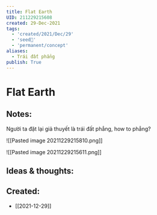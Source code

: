 ```yaml
---
title: Flat Earth
UID: 211229215608
created: 29-Dec-2021
tags:
  - 'created/2021/Dec/29'
  - 'seed🥜'
  - 'permanent/concept'
aliases:
  - Trái đất phẳng
publish: True
---
```

# Flat Earth

## Notes:
Người ta đặt lại giả thuyết là trái đất phẳng, how to phẳng?

![[Pasted image 20211229215810.png]]

![[Pasted image 20211229215611.png]]

## Ideas & thoughts:


## Created:
- [[2021-12-29]]
